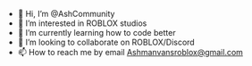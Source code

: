 - 👋 Hi, I’m @AshCommunity
- 👀 I’m interested in ROBLOX studios
- 🌱 I’m currently learning how to code better
- 💞️ I’m looking to collaborate on ROBLOX/Discord
- 📫 How to reach me by email Ashmanvansroblox@gmail.com
<!---
AshCommunity/AshCommunity is a ✨ special ✨ repository because its `README.md` (this file) appears on your GitHub profile.
You can click the Preview link to take a look at your changes.
--->
